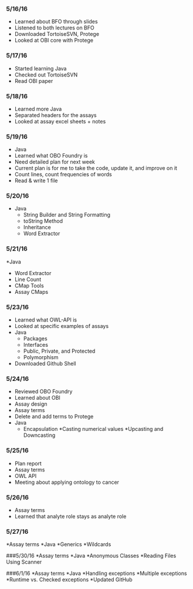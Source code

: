 ### 5/16/16
* Learned about BFO through slides
* Listened to both lectures on BFO
* Downloaded TortoiseSVN, Protege
* Looked at OBI core with Protege

### 5/17/16
* Started learning Java
* Checked out TortoiseSVN
* Read OBI paper

### 5/18/16
* Learned more Java
* Separated headers for the assays
* Looked at assay excel sheets + notes

### 5/19/16
* Java
* Learned what OBO Foundry is
* Need detailed plan for next week
* Current plan is for me to take the code, update it, and improve on it
* Count lines, count frequencies of words
* Read & write 1 file

### 5/20/16
* Java
  * String Builder and String Formatting
  * toString Method 
  * Inheritance
  * Word Extractor

### 5/21/16
*Java 
  * Word Extractor
  * Line Count
  * CMap Tools
  * Assay CMaps

### 5/23/16
* Learned what OWL-API is 
* Looked at specific examples of assays
* Java 
  * Packages
  * Interfaces
  * Public, Private, and Protected
  * Polymorphism
* Downloaded Github Shell

### 5/24/16
* Reviewed OBO Foundry 
* Learned about OBI
* Assay design
* Assay terms
* Delete and add terms to Protege
* Java
  * Encapsulation
  *Casting numerical values
  *Upcasting and Downcasting

### 5/25/16
* Plan report
* Assay terms
* OWL API
* Meeting about applying ontology to cancer

### 5/26/16
* Assay terms
* Learned that analyte role stays as analyte role

### 5/27/16
*Assay terms
*Java
 *Generics
 *Wildcards

###5/30/16
*Assay terms
*Java
 *Anonymous Classes
 *Reading Files Using Scanner

###6/1/16
*Assay terms
*Java
 *Handling exceptions
 *Multiple exceptions
 *Runtime vs. Checked exceptions
*Updated GitHub



